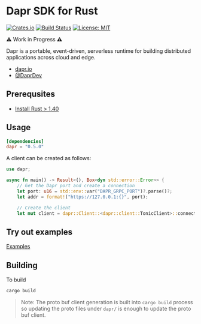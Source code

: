 # Dapr SDK for Rust

[![Crates.io][crates-badge]][crates-url]
[![Build Status][actions-badge]][actions-url]
[![License: MIT][mit-badge]][mit-url]

[crates-badge]: https://img.shields.io/crates/v/dapr.svg
[crates-url]: https://crates.io/crates/dapr
[mit-badge]: https://img.shields.io/badge/License-MIT-yellow.svg
[mit-url]: https://github.com/dapr/rust-sdk/blob/master/LICENSE
[actions-badge]: https://github.com/dapr/rust-sdk/workflows/dapr-rust-sdk/badge.svg
[actions-url]: https://github.com/dapr/rust-sdk/actions?query=workflow%3Adapr-rust-sdk

⚠ Work in Progress ⚠

Dapr is a portable, event-driven, serverless runtime for building distributed applications across cloud and edge.

- [dapr.io](https://dapr.io)
- [@DaprDev](https://twitter.com/DaprDev)

## Prerequsites

* [Install Rust > 1.40](https://www.rust-lang.org/tools/install)

## Usage

```toml
[dependencies]
dapr = "0.5.0"
```

A client can be created as follows:

```rust
use dapr;

async fn main() -> Result<(), Box<dyn std::error::Error>> {
    // Get the Dapr port and create a connection
    let port: u16 = std::env::var("DAPR_GRPC_PORT")?.parse()?;
    let addr = format!("https://127.0.0.1:{}", port);

    // Create the client
    let mut client = dapr::Client::<dapr::client::TonicClient>::connect(addr).await?;
```

## Try out examples

[Examples](./examples)

## Building

To build

```bash
cargo build
```

>Note: The proto buf client generation is built into `cargo build` process so updating the proto files under `dapr/` is enough to update the proto buf client.
